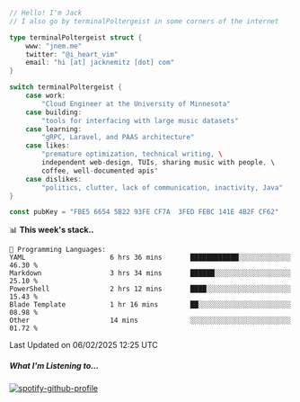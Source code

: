 ```go
// Hello! I'm Jack
// I also go by terminalPoltergeist in some corners of the internet

type terminalPoltergeist struct {
    www: "jnem.me"
    twitter: "@i_heart_vim"
    email: "hi [at] jacknemitz [dot] com"
}

switch terminalPoltergeist {
    case work:
        "Cloud Engineer at the University of Minnesota"
    case building:
        "tools for interfacing with large music datasets"
    case learning:
        "gRPC, Laravel, and PAAS architecture"
    case likes:
        "premature optimization, technical writing, \
        independent web-design, TUIs, sharing music with people, \
        coffee, well-documented apis"
    case dislikes:
        "politics, clutter, lack of communication, inactivity, Java"
}

const pubKey = "FBE5 6654 5B22 93FE CF7A  3FED FEBC 141E 4B2F CF62"
```

<!--START_SECTION:waka-->
📊 **This week's stack..** 

```text
💬 Programming Languages: 
YAML                     6 hrs 36 mins       ████████████░░░░░░░░░░░░░   46.30 % 
Markdown                 3 hrs 34 mins       ██████░░░░░░░░░░░░░░░░░░░   25.10 % 
PowerShell               2 hrs 12 mins       ████░░░░░░░░░░░░░░░░░░░░░   15.43 % 
Blade Template           1 hr 16 mins        ██░░░░░░░░░░░░░░░░░░░░░░░   08.98 % 
Other                    14 mins             ░░░░░░░░░░░░░░░░░░░░░░░░░   01.72 % 
```


 Last Updated on 06/02/2025 12:25 UTC
<!--END_SECTION:waka-->

##### What I'm Listening to...

[![spotify-github-profile](https://jnem.me/listening-item?maxAge=2592000)](https://jnem.me/listening)

